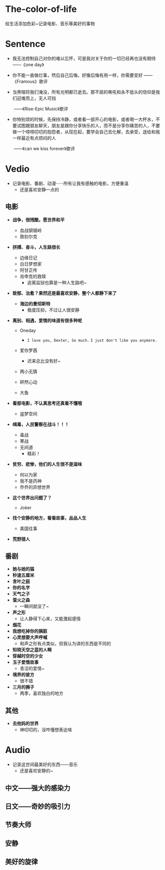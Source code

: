 # The-color-of-life
给生活添加色彩~记录电影、音乐等美好的事物

# Sentence

* 我无法控制自己对你的难以忘怀，可是我对关于你的一切已经再也没有期待 									——《one day》

* 你不能一直做烂事，然后自己后悔，好像后悔有用一样，你需要变好 									——《Framous》歌评 

* 当黑暗将我们淹没，所有光明都已逝去。那不屈的嘶吼和永不低头的信仰是我们迎难而上，无人可挡

  ​																																		——《Rise-Epic Music》歌评

* 你特别烦的时候，先保持冷静，或者看一部开心的电影，或者喝一大杯水，不要试图跟朋友聊天，朋友是跟你分享快乐的人，而不是分享你痛苦的人，不要做一个唠唠叨叨的抱怨者，从现在起，要学会自己去化解，去承受，送给和我一样最近有点烦闷的人

  ​										                                                                                           ——《can we kiss forever》歌评

# Vedio

- 记录电影、番剧、动漫······所有让我有感触的电影，方便重温
  - 还是喜欢安静一点的

## 电影

- **战争，很残酷，愿世界和平**

  - 血战钢锯岭
  - 敦刻尔克

- **拼搏、奋斗，人生路很长**

  - 边缘日记
  - 白日梦想家
  - 阿甘正传
  - 肖申克的救赎
    - 逃离监狱也算是一种人生路吧~

- **致郁、治愈？果然还是最喜欢安静，整个人都静下来了**

  - **海边的曼彻斯特**
    - 极度压抑，不过让人很安静

- **离别、相遇，爱情的味道有很多种呢**

  - Oneday
    - `I love you, Dexter, So much.` `I just don't like you anymore.`

  - 爱你罗茜
    - 迟来总比没有好~
  - 两小无猜
  - 砰然心动
  - 大鱼

- **看部电影，不认真思考还真看不懂哦**

  - 盗梦空间­

- **缉毒，人民警察在战斗！！！**

  - 毒战
  - 寒战
  - 无间道
    - 精彩！

- **贫穷、悲惨，他们的人生很不是滋味**

  - 何以为家
  - 我不是药神
  - 乔乔的异想世界

- **这个世界出问题了？**

  - Joker

- **找个安静的地方，看看故事，品品人生**

  - 美国往事

- **荒野猎人**

## 番剧

- **她与她的猫**
- **秒速五厘米**
- **言叶之庭**
- **你的名字**
- **天气之子**
- **萤火之森**
  - 一瞬间就没了~
- **声之形**
  - 让人静得下心来，又能激起感情
- **烟花**
- **我想吃掉你的胰脏**
- **心灵想要大声呼喊**
  - 和声之形有点类似，但我认为讲的东西是不同的
- **知晓天空之蓝的人啊**
- **穿越时空的少女**
- **玉子爱情故事**
  - 青涩的爱情~
- **境界的彼方**
  - 很不错
- **三月的狮子**
  - 两季，喜欢独白的地方

## 其他

- **去他妈的世界**
  - 神叨叨的，没咋懂想表达啥



# Audio

- 记录这世间最美好的东西——音乐
  - 还是喜欢安静的~

## 中文——强大的感染力

## 日文——奇妙的吸引力

## 节奏大师

## 安静

## 美好的旋律